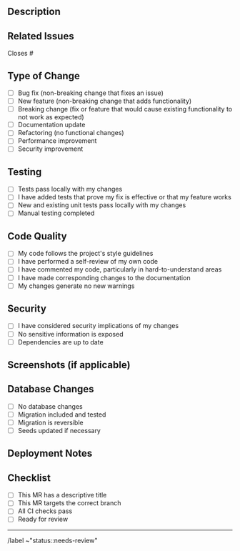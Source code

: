 ## Description
<!-- Provide a brief description of the changes made -->

## Related Issues
<!-- Link to related issues -->
Closes #

## Type of Change
- [ ] Bug fix (non-breaking change that fixes an issue)
- [ ] New feature (non-breaking change that adds functionality)
- [ ] Breaking change (fix or feature that would cause existing functionality to not work as expected)
- [ ] Documentation update
- [ ] Refactoring (no functional changes)
- [ ] Performance improvement
- [ ] Security improvement

## Testing
- [ ] Tests pass locally with my changes
- [ ] I have added tests that prove my fix is effective or that my feature works
- [ ] New and existing unit tests pass locally with my changes
- [ ] Manual testing completed

## Code Quality
- [ ] My code follows the project's style guidelines
- [ ] I have performed a self-review of my own code
- [ ] I have commented my code, particularly in hard-to-understand areas
- [ ] I have made corresponding changes to the documentation
- [ ] My changes generate no new warnings

## Security
- [ ] I have considered security implications of my changes
- [ ] No sensitive information is exposed
- [ ] Dependencies are up to date

## Screenshots (if applicable)
<!-- Add screenshots for UI changes -->

## Database Changes
- [ ] No database changes
- [ ] Migration included and tested
- [ ] Migration is reversible
- [ ] Seeds updated if necessary

## Deployment Notes
<!-- Any special deployment considerations -->

## Checklist
- [ ] This MR has a descriptive title
- [ ] This MR targets the correct branch
- [ ] All CI checks pass
- [ ] Ready for review

---

/label ~"status::needs-review"